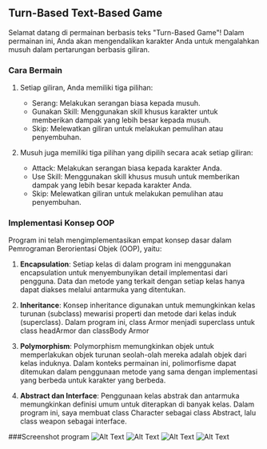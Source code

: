 ## Turn-Based Text-Based Game

Selamat datang di permainan berbasis teks "Turn-Based Game"! Dalam permainan ini, Anda akan mengendalikan karakter Anda untuk mengalahkan musuh dalam pertarungan berbasis giliran.

### Cara Bermain
1. Setiap giliran, Anda memiliki tiga pilihan:
   - Serang: Melakukan serangan biasa kepada musuh.
   - Gunakan Skill: Menggunakan skill khusus karakter untuk memberikan dampak yang lebih besar kepada musuh.
   - Skip: Melewatkan giliran untuk melakukan pemulihan atau penyembuhan.

2. Musuh juga memiliki tiga pilihan yang dipilih secara acak setiap giliran:
   - Attack: Melakukan serangan biasa kepada karakter Anda.
   - Use Skill: Menggunakan skill khusus musuh untuk memberikan dampak yang lebih besar kepada karakter Anda.
   - Skip: Melewatkan giliran untuk melakukan pemulihan atau penyembuhan.

### Implementasi Konsep OOP
Program ini telah mengimplementasikan empat konsep dasar dalam Pemrograman Berorientasi Objek (OOP), yaitu:

1. **Encapsulation**: Setiap kelas di dalam program ini menggunakan encapsulation untuk menyembunyikan detail implementasi dari pengguna. Data dan metode yang terkait dengan setiap kelas hanya dapat diakses melalui antarmuka yang ditentukan.

2. **Inheritance**: Konsep inheritance digunakan untuk memungkinkan kelas turunan (subclass) mewarisi properti dan metode dari kelas induk (superclass). Dalam program ini, class Armor menjadi superclass untuk class headArmor dan classBody Armor
3. **Polymorphism**: Polymorphism memungkinkan objek untuk memperlakukan objek turunan seolah-olah mereka adalah objek dari kelas induknya. Dalam konteks permainan ini, polimorfisme dapat ditemukan dalam penggunaan metode yang sama dengan implementasi yang berbeda untuk karakter yang berbeda.

4. **Abstract dan Interface**: Penggunaan kelas abstrak dan antarmuka memungkinkan definisi umum untuk diterapkan di banyak kelas. Dalam program ini, saya membuat class Character sebagai class Abstract, lalu class weapon sebagai interface.


###Screenshot program
![Alt Text](img/1.jpg)
![Alt Text](img/2.jpg)
![Alt Text](img/3.jpg)
![Alt Text](img/4.jpg)
